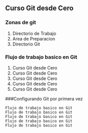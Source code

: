 ## Curso Git desde Cero
### Zonas de git
1. Directorio de Trabajo
2. Area de Preparacion
3. Directorio Git

### Flujo de trabajo basico en Git
1. Curso Git desde Cero
2. Curso Git desde Cero
3. Curso Git desde Cero
4. Curso Git desde Cero
5. Curso Git desde Cero

###Configurando Git por primera vez
```
Flujo de trabajo basico en Git
Flujo de trabajo basico en Git
Flujo de trabajo basico en Git
Flujo de trabajo basico en Git
Flujo de trabajo basico en Git